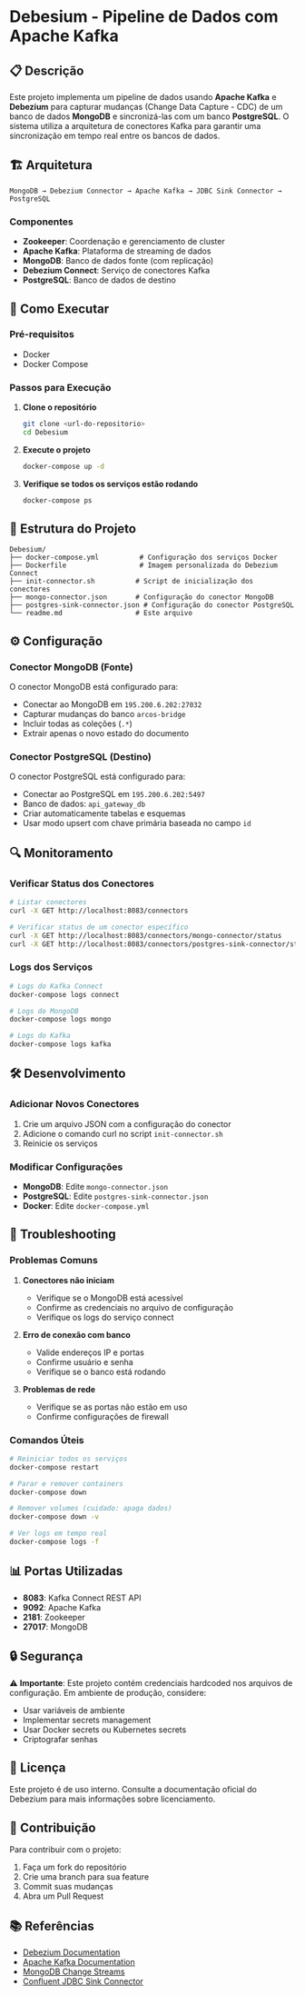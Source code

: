 # Debesium - Pipeline de Dados com Apache Kafka

## 📋 Descrição

Este projeto implementa um pipeline de dados usando **Apache Kafka** e **Debezium** para capturar mudanças (Change Data Capture - CDC) de um banco de dados **MongoDB** e sincronizá-las com um banco **PostgreSQL**. O sistema utiliza a arquitetura de conectores Kafka para garantir uma sincronização em tempo real entre os bancos de dados.

## 🏗️ Arquitetura

```
MongoDB → Debezium Connector → Apache Kafka → JDBC Sink Connector → PostgreSQL
```

### Componentes

- **Zookeeper**: Coordenação e gerenciamento de cluster
- **Apache Kafka**: Plataforma de streaming de dados
- **MongoDB**: Banco de dados fonte (com replicação)
- **Debezium Connect**: Serviço de conectores Kafka
- **PostgreSQL**: Banco de dados de destino

## 🚀 Como Executar

### Pré-requisitos

- Docker
- Docker Compose

### Passos para Execução

1. **Clone o repositório**
   ```bash
   git clone <url-do-repositorio>
   cd Debesium
   ```

2. **Execute o projeto**
   ```bash
   docker-compose up -d
   ```

3. **Verifique se todos os serviços estão rodando**
   ```bash
   docker-compose ps
   ```

## 📁 Estrutura do Projeto

```
Debesium/
├── docker-compose.yml          # Configuração dos serviços Docker
├── Dockerfile                  # Imagem personalizada do Debezium Connect
├── init-connector.sh          # Script de inicialização dos conectores
├── mongo-connector.json       # Configuração do conector MongoDB
├── postgres-sink-connector.json # Configuração do conector PostgreSQL
└── readme.md                  # Este arquivo
```

## ⚙️ Configuração

### Conector MongoDB (Fonte)

O conector MongoDB está configurado para:
- Conectar ao MongoDB em `195.200.6.202:27032`
- Capturar mudanças do banco `arcos-bridge`
- Incluir todas as coleções (`.*`)
- Extrair apenas o novo estado do documento

### Conector PostgreSQL (Destino)

O conector PostgreSQL está configurado para:
- Conectar ao PostgreSQL em `195.200.6.202:5497`
- Banco de dados: `api_gateway_db`
- Criar automaticamente tabelas e esquemas
- Usar modo upsert com chave primária baseada no campo `id`

## 🔍 Monitoramento

### Verificar Status dos Conectores

```bash
# Listar conectores
curl -X GET http://localhost:8083/connectors

# Verificar status de um conector específico
curl -X GET http://localhost:8083/connectors/mongo-connector/status
curl -X GET http://localhost:8083/connectors/postgres-sink-connector/status
```

### Logs dos Serviços

```bash
# Logs do Kafka Connect
docker-compose logs connect

# Logs do MongoDB
docker-compose logs mongo

# Logs do Kafka
docker-compose logs kafka
```

## 🛠️ Desenvolvimento

### Adicionar Novos Conectores

1. Crie um arquivo JSON com a configuração do conector
2. Adicione o comando curl no script `init-connector.sh`
3. Reinicie os serviços

### Modificar Configurações

- **MongoDB**: Edite `mongo-connector.json`
- **PostgreSQL**: Edite `postgres-sink-connector.json`
- **Docker**: Edite `docker-compose.yml`

## 🔧 Troubleshooting

### Problemas Comuns

1. **Conectores não iniciam**
   - Verifique se o MongoDB está acessível
   - Confirme as credenciais no arquivo de configuração
   - Verifique os logs do serviço connect

2. **Erro de conexão com banco**
   - Valide endereços IP e portas
   - Confirme usuário e senha
   - Verifique se o banco está rodando

3. **Problemas de rede**
   - Verifique se as portas não estão em uso
   - Confirme configurações de firewall

### Comandos Úteis

```bash
# Reiniciar todos os serviços
docker-compose restart

# Parar e remover containers
docker-compose down

# Remover volumes (cuidado: apaga dados)
docker-compose down -v

# Ver logs em tempo real
docker-compose logs -f
```

## 📊 Portas Utilizadas

- **8083**: Kafka Connect REST API
- **9092**: Apache Kafka
- **2181**: Zookeeper
- **27017**: MongoDB

## 🔒 Segurança

⚠️ **Importante**: Este projeto contém credenciais hardcoded nos arquivos de configuração. Em ambiente de produção, considere:

- Usar variáveis de ambiente
- Implementar secrets management
- Usar Docker secrets ou Kubernetes secrets
- Criptografar senhas

## 📝 Licença

Este projeto é de uso interno. Consulte a documentação oficial do Debezium para mais informações sobre licenciamento.

## 🤝 Contribuição

Para contribuir com o projeto:

1. Faça um fork do repositório
2. Crie uma branch para sua feature
3. Commit suas mudanças
4. Abra um Pull Request

## 📚 Referências

- [Debezium Documentation](https://debezium.io/documentation/)
- [Apache Kafka Documentation](https://kafka.apache.org/documentation/)
- [MongoDB Change Streams](https://docs.mongodb.com/manual/changeStreams/)
- [Confluent JDBC Sink Connector](https://docs.confluent.io/kafka-connect-jdbc/current/)
